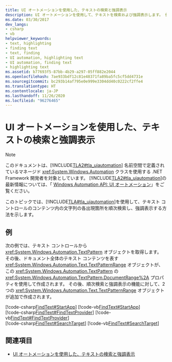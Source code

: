 ```yaml
---
title: UI オートメーションを使用した、テキストの検索と強調表示
description: UI オートメーションを使用して、テキストを検索および強調表示します。 例では、テキスト コントロールのコンテンツ内で文字列の各出現箇所を順次検索し、強調表示します。
ms.date: 03/30/2017
dev_langs:
- csharp
- vb
helpviewer_keywords:
- text, highlighting
- finding text
- text, finding
- UI automation, highlighting text
- UI automation, finding text
- highlighting text
ms.assetid: b77693f5-87bb-4b29-a297-05ff882e2044
ms.openlocfilehash: 7ae933bdf12c81e48371fa89ba5fc5cf5dd4731e
ms.sourcegitcommit: bc293b14af795e0e999e3304dd40c0222cf2ffe4
ms.translationtype: HT
ms.contentlocale: ja-JP
ms.lasthandoff: 11/26/2020
ms.locfileid: "96276465"
---
```

# <a name="find-and-highlight-text-using-ui-automation"></a>UI オートメーションを使用した、テキストの検索と強調表示

> [!NOTE]
> このドキュメントは、[!INCLUDE[TLA2#tla_uiautomation](../../../includes/tla2sharptla-uiautomation-md.md)] 名前空間で定義されているマネージド <xref:System.Windows.Automation> クラスを使用する .NET Framework 開発者を対象としています。 [!INCLUDE[TLA2#tla_uiautomation](../../../includes/tla2sharptla-uiautomation-md.md)]の最新情報については、「 [Windows Automation API: UI オートメーション](/windows/win32/winauto/entry-uiauto-win32)」をご覧ください。  
  
 このトピックでは、[!INCLUDE[TLA#tla_uiautomation](../../../includes/tlasharptla-uiautomation-md.md)]を使用して、テキスト コントロールのコンテンツ内の文字列の各出現箇所を順次検索し、強調表示する方法を示します。  
  
## <a name="example"></a>例  

 次の例では、テキスト コントロールから <xref:System.Windows.Automation.TextPattern> オブジェクトを取得します。 その後、ドキュメント全体のテキスト コンテンツを表す <xref:System.Windows.Automation.Text.TextPatternRange> オブジェクトが、この <xref:System.Windows.Automation.TextPattern> の <xref:System.Windows.Automation.TextPattern.DocumentRange%2A> プロパティを使用して作成されます。 その後、順次検索と強調表示の機能に対して、2 つの <xref:System.Windows.Automation.Text.TextPatternRange> オブジェクトが追加で作成されます。  
  
[!code-csharp[FindText#StartApp](../../../samples/snippets/csharp/VS_Snippets_Wpf/FindText/CSharp/SearchWindow.cs#startapp)]
[!code-vb[FindText#StartApp](../../../samples/snippets/visualbasic/VS_Snippets_Wpf/FindText/VisualBasic/SearchWindow.vb#startapp)]  
[!code-csharp[FindText#FindTextProvider](../../../samples/snippets/csharp/VS_Snippets_Wpf/FindText/CSharp/SearchWindow.cs#findtextprovider)]
[!code-vb[FindText#FindTextProvider](../../../samples/snippets/visualbasic/VS_Snippets_Wpf/FindText/VisualBasic/SearchWindow.vb#findtextprovider)]  
[!code-csharp[FindText#SearchTarget](../../../samples/snippets/csharp/VS_Snippets_Wpf/FindText/CSharp/SearchWindow.cs#searchtarget)]
[!code-vb[FindText#SearchTarget](../../../samples/snippets/visualbasic/VS_Snippets_Wpf/FindText/VisualBasic/SearchWindow.vb#searchtarget)]  
  
## <a name="see-also"></a>関連項目

- [UI オートメーションを使用した、テキストの検索と強調表示](find-and-highlight-text-using-ui-automation.md)
